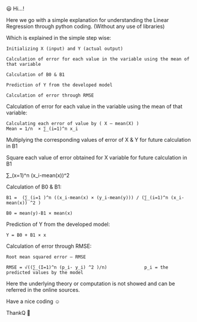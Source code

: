 :smiley: Hi…!

Here we go with a simple explanation for understanding the Linear Regression through python coding. (Without any use of libraries)

Which is explained in the simple step wise:

	Initializing X (input) and Y (actual output)
	
	Calculation of error for each value in the variable using the mean of that variable
	
	Calculation of B0 & B1
	
	Prediction of Y from the developed model
	
	Calculation of error through RMSE

Calculation of error for each value in the variable using the mean of that variable:

	Calculating each error of value by ( X – mean(X) ) 
	Mean = 1/n  × ∑_(i=1)^n x_i 
	
Multiplying the corresponding values of error of X & Y for future calculation in B1

Square each value of error obtained for X variable for future calculation in B1

∑_(x=1)^n (x_i-mean(x))^2 

Calculation of B0 & B1:

	B1 =  (∑_(i=1 )^n ((x_i-mean(x) × (y_i-mean(y))) / (∑_(i=1)^n (x_i-mean(x)) ^2 )
	
 	B0 = mean(y)-B1 × mean(x)

Prediction of Y from the developed model:

	Y = B0 + B1 × x

Calculation of error through RMSE:

	Root mean squared error – RMSE
	
	RMSE = √((∑_(I=1)^n (p_i- y_i) ^2 )/n)  			p_i = the predicted values by the model
	
Here the underlying theory or computation is not showed and can be referred in the online sources.

Have a nice coding :relaxed:

ThankQ :handshake:
